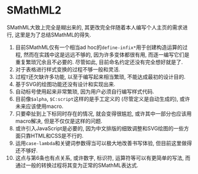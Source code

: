 # SMathML2

SMathML大致上完全是糊出来的, 其更改完全伴随着本人编写个人主页的需求进行, 这里是为了总结SMathML的得失.

1. 目前SMathML仅有一个相当ad hoc的`define-infix*`用于创建构造运算的过程, 然而在实践中这是远远不够的, 因为许多变体都很有用, 而逐一编写它们是重复繁琐冗余且不必要的. 尽管如此, 目前命名约定还没有完全想好就是了.
2. 对于表格进行样式变换的过程不够一般和灵活.
3. 过程`T`还欠缺许多功能, 以至于编写起来相当繁琐, 不能达成最初的设计目的.
4. 基于SVG的绘图功能还没有设计和实现出来.
5. 自动标号使用起来非常繁琐, 因为用户必须自行编写样式代码.
6. 目前像`$alpha`, `$C:script`这样的是手工定义的 (尽管定义是自动生成的), 或许未来应该使用macro.
7. 只要牵扯到上下标同时存在的情况, 就会变得很尴尬, 或许其中一部分也应该用macro解决, 但是不仅仅是这样的问题.
8. 或许引入JavaScript是必要的, 因为中文排版的细致调整和SVG绘图的一些方面只靠HTML和CSS是不行的.
9. 运用`case-lambda`和关键词参数得当可以极大地改善书写体验, 但目前这里做得还不够好.
10. 这点与第6条也有点关系, 或许数字, 标识符, 运算符等可以有更简单的写法, 而通过一般的转换过程将其变为正常的SMathML表达式.
